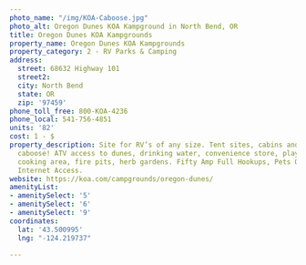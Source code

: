 ```yaml
---
photo_name: "/img/KOA-Caboose.jpg"
photo_alt: Oregon Dunes KOA Kampground in North Bend, OR
title: Oregon Dunes KOA Kampgrounds
property_name: Oregon Dunes KOA Kampgrounds
property_category: 2 - RV Parks & Camping
address:
  street: 68632 Highway 101
  street2: 
  city: North Bend
  state: OR
  zip: '97459'
phone_toll_free: 800-KOA-4236
phone_local: 541-756-4851
units: '82'
cost: 1 - $
property_description: Site for RV’s of any size. Tent sites, cabins and a vintage
  caboose! ATV access to dunes, drinking water, convenience store, playground, common
  cooking area, fire pits, herb gardens. Fifty Amp Full Hookups, Pets OK, High Speed
  Internet Access.
website: https://koa.com/campgrounds/oregon-dunes/
amenityList:
- amenitySelect: '5'
- amenitySelect: '6'
- amenitySelect: '9'
coordinates:
  lat: '43.500995'
  lng: "-124.219737"

---
```

